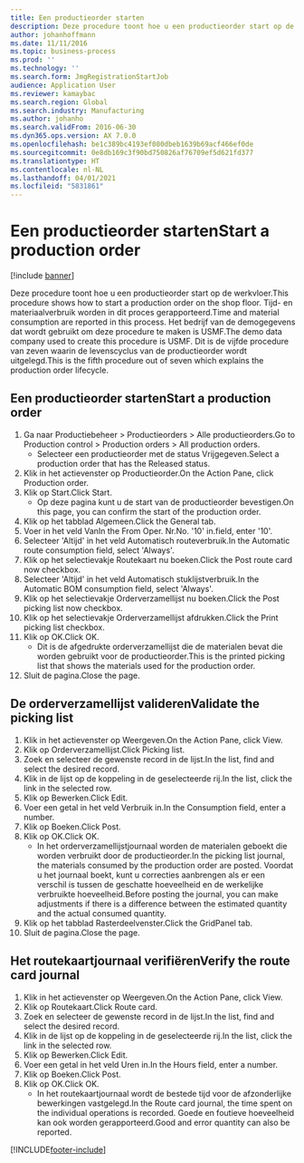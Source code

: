 ```yaml
---
title: Een productieorder starten
description: Deze procedure toont hoe u een productieorder start op de werkvloer.
author: johanhoffmann
ms.date: 11/11/2016
ms.topic: business-process
ms.prod: ''
ms.technology: ''
ms.search.form: JmgRegistrationStartJob
audience: Application User
ms.reviewer: kamaybac
ms.search.region: Global
ms.search.industry: Manufacturing
ms.author: johanho
ms.search.validFrom: 2016-06-30
ms.dyn365.ops.version: AX 7.0.0
ms.openlocfilehash: be1c389bc4193ef080dbeb1639b69acf466ef0de
ms.sourcegitcommit: 0e8db169c3f90bd750826af76709ef5d621fd377
ms.translationtype: HT
ms.contentlocale: nl-NL
ms.lasthandoff: 04/01/2021
ms.locfileid: "5831861"
---
```

# <a name="start-a-production-order"></a><span data-ttu-id="a7fb7-103">Een productieorder starten</span><span class="sxs-lookup"><span data-stu-id="a7fb7-103">Start a production order</span></span>

[!include [banner](../../includes/banner.md)]

<span data-ttu-id="a7fb7-104">Deze procedure toont hoe u een productieorder start op de werkvloer.</span><span class="sxs-lookup"><span data-stu-id="a7fb7-104">This procedure shows how to start a production order on the shop floor.</span></span> <span data-ttu-id="a7fb7-105">Tijd- en materiaalverbruik worden in dit proces gerapporteerd.</span><span class="sxs-lookup"><span data-stu-id="a7fb7-105">Time and material consumption are reported in this process.</span></span> <span data-ttu-id="a7fb7-106">Het bedrijf van de demogegevens dat wordt gebruikt om deze procedure te maken is USMF.</span><span class="sxs-lookup"><span data-stu-id="a7fb7-106">The demo data company used to create this procedure is USMF.</span></span> <span data-ttu-id="a7fb7-107">Dit is de vijfde procedure van zeven waarin de levenscyclus van de productieorder wordt uitgelegd.</span><span class="sxs-lookup"><span data-stu-id="a7fb7-107">This is the fifth procedure out of seven which explains the production order lifecycle.</span></span>


## <a name="start-a-production-order"></a><span data-ttu-id="a7fb7-108">Een productieorder starten</span><span class="sxs-lookup"><span data-stu-id="a7fb7-108">Start a production order</span></span>
1. <span data-ttu-id="a7fb7-109">Ga naar Productiebeheer > Productieorders > Alle productieorders.</span><span class="sxs-lookup"><span data-stu-id="a7fb7-109">Go to Production control > Production orders > All production orders.</span></span>
    * <span data-ttu-id="a7fb7-110">Selecteer een productieorder met de status Vrijgegeven.</span><span class="sxs-lookup"><span data-stu-id="a7fb7-110">Select a production order that has the Released status.</span></span>  
2. <span data-ttu-id="a7fb7-111">Klik in het actievenster op Productieorder.</span><span class="sxs-lookup"><span data-stu-id="a7fb7-111">On the Action Pane, click Production order.</span></span>
3. <span data-ttu-id="a7fb7-112">Klik op Start.</span><span class="sxs-lookup"><span data-stu-id="a7fb7-112">Click Start.</span></span>
    * <span data-ttu-id="a7fb7-113">Op deze pagina kunt u de start van de productieorder bevestigen.</span><span class="sxs-lookup"><span data-stu-id="a7fb7-113">On this page, you can confirm the start of the production order.</span></span>  
4. <span data-ttu-id="a7fb7-114">Klik op het tabblad Algemeen.</span><span class="sxs-lookup"><span data-stu-id="a7fb7-114">Click the General tab.</span></span>
5. <span data-ttu-id="a7fb7-115">Voer in het veld Van</span><span class="sxs-lookup"><span data-stu-id="a7fb7-115">In the From Oper.</span></span> <span data-ttu-id="a7fb7-116">Nr.</span><span class="sxs-lookup"><span data-stu-id="a7fb7-116">No.</span></span> <span data-ttu-id="a7fb7-117">'10' in.</span><span class="sxs-lookup"><span data-stu-id="a7fb7-117">field, enter '10'.</span></span>
6. <span data-ttu-id="a7fb7-118">Selecteer 'Altijd' in het veld Automatisch routeverbruik.</span><span class="sxs-lookup"><span data-stu-id="a7fb7-118">In the Automatic route consumption field, select 'Always'.</span></span>
7. <span data-ttu-id="a7fb7-119">Klik op het selectievakje Routekaart nu boeken.</span><span class="sxs-lookup"><span data-stu-id="a7fb7-119">Click the Post route card now checkbox.</span></span>
8. <span data-ttu-id="a7fb7-120">Selecteer 'Altijd' in het veld Automatisch stuklijstverbruik.</span><span class="sxs-lookup"><span data-stu-id="a7fb7-120">In the Automatic BOM consumption field, select 'Always'.</span></span>
9. <span data-ttu-id="a7fb7-121">Klik op het selectievakje Orderverzamellijst nu boeken.</span><span class="sxs-lookup"><span data-stu-id="a7fb7-121">Click the Post picking list now checkbox.</span></span>
10. <span data-ttu-id="a7fb7-122">Klik op het selectievakje Orderverzamellijst afdrukken.</span><span class="sxs-lookup"><span data-stu-id="a7fb7-122">Click the Print picking list checkbox.</span></span>
11. <span data-ttu-id="a7fb7-123">Klik op OK.</span><span class="sxs-lookup"><span data-stu-id="a7fb7-123">Click OK.</span></span>
    * <span data-ttu-id="a7fb7-124">Dit is de afgedrukte orderverzamellijst die de materialen bevat die worden gebruikt voor de productieorder.</span><span class="sxs-lookup"><span data-stu-id="a7fb7-124">This is the printed picking list that shows the materials used for the production order.</span></span>  
12. <span data-ttu-id="a7fb7-125">Sluit de pagina.</span><span class="sxs-lookup"><span data-stu-id="a7fb7-125">Close the page.</span></span>

## <a name="validate-the-picking-list"></a><span data-ttu-id="a7fb7-126">De orderverzamellijst valideren</span><span class="sxs-lookup"><span data-stu-id="a7fb7-126">Validate the picking list</span></span>
1. <span data-ttu-id="a7fb7-127">Klik in het actievenster op Weergeven.</span><span class="sxs-lookup"><span data-stu-id="a7fb7-127">On the Action Pane, click View.</span></span>
2. <span data-ttu-id="a7fb7-128">Klik op Orderverzamellijst.</span><span class="sxs-lookup"><span data-stu-id="a7fb7-128">Click Picking list.</span></span>
3. <span data-ttu-id="a7fb7-129">Zoek en selecteer de gewenste record in de lijst.</span><span class="sxs-lookup"><span data-stu-id="a7fb7-129">In the list, find and select the desired record.</span></span>
4. <span data-ttu-id="a7fb7-130">Klik in de lijst op de koppeling in de geselecteerde rij.</span><span class="sxs-lookup"><span data-stu-id="a7fb7-130">In the list, click the link in the selected row.</span></span>
5. <span data-ttu-id="a7fb7-131">Klik op Bewerken.</span><span class="sxs-lookup"><span data-stu-id="a7fb7-131">Click Edit.</span></span>
6. <span data-ttu-id="a7fb7-132">Voer een getal in het veld Verbruik in.</span><span class="sxs-lookup"><span data-stu-id="a7fb7-132">In the Consumption field, enter a number.</span></span>
7. <span data-ttu-id="a7fb7-133">Klik op Boeken.</span><span class="sxs-lookup"><span data-stu-id="a7fb7-133">Click Post.</span></span>
8. <span data-ttu-id="a7fb7-134">Klik op OK.</span><span class="sxs-lookup"><span data-stu-id="a7fb7-134">Click OK.</span></span>
    * <span data-ttu-id="a7fb7-135">In het orderverzamellijstjournaal worden de materialen geboekt die worden verbruikt door de productieorder.</span><span class="sxs-lookup"><span data-stu-id="a7fb7-135">In the picking list journal, the materials consumed by the production order are posted.</span></span> <span data-ttu-id="a7fb7-136">Voordat u het journaal boekt, kunt u correcties aanbrengen als er een verschil is tussen de geschatte hoeveelheid en de werkelijke verbruikte hoeveelheid.</span><span class="sxs-lookup"><span data-stu-id="a7fb7-136">Before posting the journal, you can make adjustments if there is a difference between the estimated quantity and the actual consumed quantity.</span></span>  
9. <span data-ttu-id="a7fb7-137">Klik op het tabblad Rasterdeelvenster.</span><span class="sxs-lookup"><span data-stu-id="a7fb7-137">Click the GridPanel tab.</span></span>
10. <span data-ttu-id="a7fb7-138">Sluit de pagina.</span><span class="sxs-lookup"><span data-stu-id="a7fb7-138">Close the page.</span></span>

## <a name="verify-the-route-card-journal"></a><span data-ttu-id="a7fb7-139">Het routekaartjournaal verifiëren</span><span class="sxs-lookup"><span data-stu-id="a7fb7-139">Verify the route card journal</span></span>
1. <span data-ttu-id="a7fb7-140">Klik in het actievenster op Weergeven.</span><span class="sxs-lookup"><span data-stu-id="a7fb7-140">On the Action Pane, click View.</span></span>
2. <span data-ttu-id="a7fb7-141">Klik op Routekaart.</span><span class="sxs-lookup"><span data-stu-id="a7fb7-141">Click Route card.</span></span>
3. <span data-ttu-id="a7fb7-142">Zoek en selecteer de gewenste record in de lijst.</span><span class="sxs-lookup"><span data-stu-id="a7fb7-142">In the list, find and select the desired record.</span></span>
4. <span data-ttu-id="a7fb7-143">Klik in de lijst op de koppeling in de geselecteerde rij.</span><span class="sxs-lookup"><span data-stu-id="a7fb7-143">In the list, click the link in the selected row.</span></span>
5. <span data-ttu-id="a7fb7-144">Klik op Bewerken.</span><span class="sxs-lookup"><span data-stu-id="a7fb7-144">Click Edit.</span></span>
6. <span data-ttu-id="a7fb7-145">Voer een getal in het veld Uren in.</span><span class="sxs-lookup"><span data-stu-id="a7fb7-145">In the Hours field, enter a number.</span></span>
7. <span data-ttu-id="a7fb7-146">Klik op Boeken.</span><span class="sxs-lookup"><span data-stu-id="a7fb7-146">Click Post.</span></span>
8. <span data-ttu-id="a7fb7-147">Klik op OK.</span><span class="sxs-lookup"><span data-stu-id="a7fb7-147">Click OK.</span></span>
    * <span data-ttu-id="a7fb7-148">In het routekaartjournaal wordt de bestede tijd voor de afzonderlijke bewerkingen vastgelegd.</span><span class="sxs-lookup"><span data-stu-id="a7fb7-148">In the Route card journal, the time spent on the individual operations is recorded.</span></span> <span data-ttu-id="a7fb7-149">Goede en foutieve hoeveelheid kan ook worden gerapporteerd.</span><span class="sxs-lookup"><span data-stu-id="a7fb7-149">Good and error quantity can also be reported.</span></span>  


[!INCLUDE[footer-include](../../../includes/footer-banner.md)]